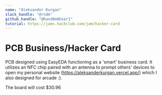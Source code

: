 ```yaml
---
name: "Aleksander Kurgan"
slack_handle: "@rndm"
github_handle: "@Rand0m0User1"
tutorial: https://jams.hackclub.com/jam/hacker-card
---
```


# PCB Business/Hacker Card

<!-- Describe your board in 2-3 sentences. What are you making? What will it do? -->
PCB designed using EasyEDA functioning as a 'smart' business card. It utilizes an NFC chip paired with an antenna to prompt others' devices to open my personal website (https://aleksanderkurgan.vercel.app/) which I also designed for arcade :). 

<!-- How much is it going to cost? -->
The board will cost $30.96

<!-- Tell us a little bit about your design process. What were some challenges? What helped? ***Totally optional*** -->
